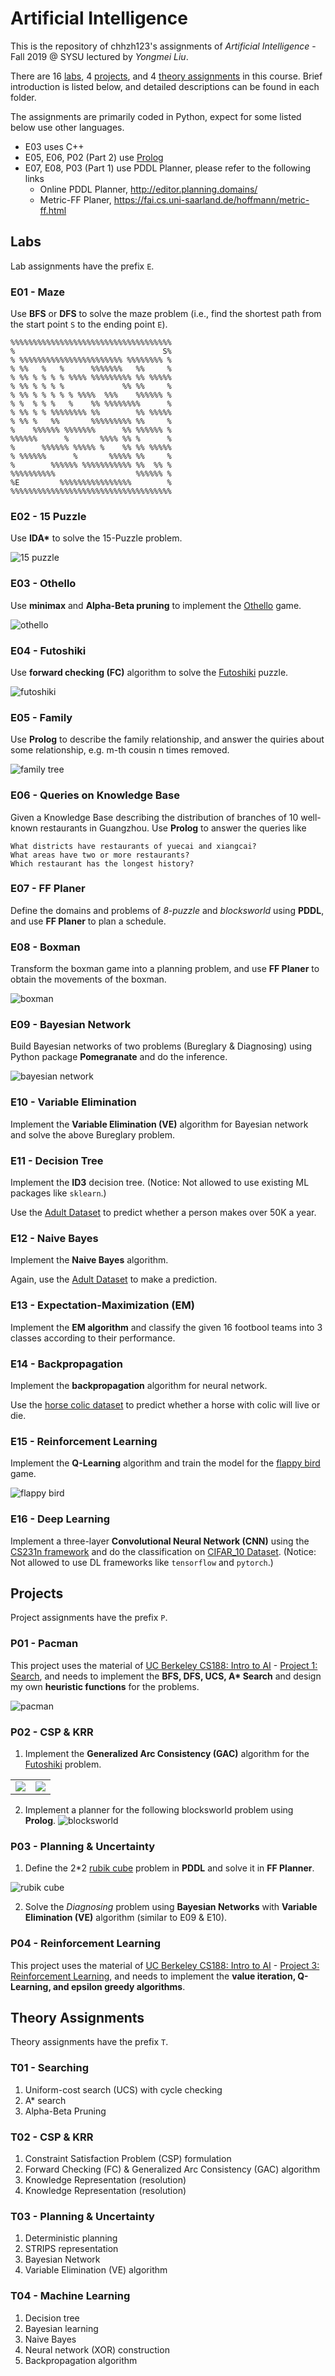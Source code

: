 # Artificial Intelligence

This is the repository of chhzh123's assignments of *Artificial Intelligence* - Fall 2019 @ SYSU lectured by *Yongmei Liu*.

There are 16 [labs](#labs), 4 [projects](#projects), and 4 [theory assignments](#theory-assignments) in this course. Brief introduction is listed below, and detailed descriptions can be found in each folder.

The assignments are primarily coded in Python, expect for some listed below use other languages.
* E03 uses C++
* E05, E06, P02 (Part 2) use [Prolog](https://www.swi-prolog.org/)
* E07, E08, P03 (Part 1) use PDDL Planner, please refer to the following links
    * Online PDDL Planner, <http://editor.planning.domains/>
    * Metric-FF Planer, <https://fai.cs.uni-saarland.de/hoffmann/metric-ff.html>

## Labs
Lab assignments have the prefix `E`.

### E01 - Maze
Use **BFS** or **DFS** to solve the maze problem (i.e., find the shortest path from the start point `S` to the ending point `E`).

```
%%%%%%%%%%%%%%%%%%%%%%%%%%%%%%%%%%%%
%                                 S%
% %%%%%%%%%%%%%%%%%%%%%%% %%%%%%%% %
% %%   %   %      %%%%%%%   %%     %
% %% % % % % %%%% %%%%%%%%% %% %%%%%
% %% % % % %             %% %%     %
% %% % % % % % %%%%  %%%    %%%%%% %
% %  % % %   %    %% %%%%%%%%      %
% %% % % %%%%%%%% %%        %% %%%%%
% %% %   %%       %%%%%%%%% %%     %
%    %%%%%% %%%%%%%      %% %%%%%% %
%%%%%%      %       %%%% %% %      %
%      %%%%%% %%%%% %    %% %% %%%%%
% %%%%%%      %       %%%%% %%     %
%        %%%%%% %%%%%%%%%%% %%  %% %
%%%%%%%%%%                  %%%%%% %
%E         %%%%%%%%%%%%%%%%        %
%%%%%%%%%%%%%%%%%%%%%%%%%%%%%%%%%%%%
```

### E02 - 15 Puzzle
Use **IDA\*** to solve the 15-Puzzle problem.

![15 puzzle](E02_15Puzzle/fig/case1.png)


### E03 - Othello
Use **minimax** and **Alpha-Beta pruning** to implement the [Othello](http://www.tothello.com/index.html) game.

![othello](E03_Othello/fig/othello.png)

### E04 - Futoshiki
Use **forward checking (FC)** algorithm to solve the [Futoshiki](http://www.futoshiki.org/) puzzle.

![futoshiki](E04_Futoshiki/fig/futoshiki1.png)

### E05 - Family
Use **Prolog** to describe the family relationship, and answer the quiries about some relationship, e.g. m-th cousin n times removed.

![family tree](E05_Family/fig/family.png)

### E06 - Queries on Knowledge Base
Given a Knowledge Base describing the distribution of branches of 10 well-known restaurants in Guangzhou. Use **Prolog** to answer the queries like

```
What districts have restaurants of yuecai and xiangcai?
What areas have two or more restaurants?
Which restaurant has the longest history?
```

### E07 - FF Planer
Define the domains and problems of *8-puzzle* and *blocksworld* using **PDDL**, and use **FF Planer** to plan a schedule.

### E08 - Boxman
Transform the boxman game into a planning problem, and use **FF Planer** to obtain the movements of the boxman.

![boxman](E08_Boxman/fig/case4.png)

### E09 - Bayesian Network
Build Bayesian networks of two problems (Bureglary & Diagnosing) using Python package **Pomegranate** and do the inference.

![bayesian network](E09_BN/fig/burglary.png)

### E10 - Variable Elimination
Implement the **Variable Elimination (VE)** algorithm for Bayesian network and solve the above Bureglary problem.

### E11 - Decision Tree
Implement the **ID3** decision tree. (Notice: Not allowed to use existing ML packages like `sklearn`.)

Use the [Adult Dataset](http://archive.ics.uci.edu/ml/datasets/Adult) to predict whether a person makes over 50K a year.

### E12 - Naive Bayes
Implement the **Naive Bayes** algorithm.

Again, use the [Adult Dataset](http://archive.ics.uci.edu/ml/datasets/Adult) to make a prediction.

### E13 - Expectation-Maximization (EM)
Implement the **EM algorithm** and classify the given 16 footbool teams into 3 classes according to their performance.

### E14 - Backpropagation
Implement the **backpropagation** algorithm for neural network.

Use the [horse colic dataset](http://archive.ics.uci.edu/ml/datasets/Horse+Colic) to predict whether a horse with colic will live or die.

### E15 - Reinforcement Learning
Implement the **Q-Learning** algorithm and train the model for the [flappy bird](http://flappybird.io/) game.

![flappy bird](E15_RL/fig/bird.jpg)

### E16 - Deep Learning
Implement a three-layer **Convolutional Neural Network (CNN)** using the [CS231n framework](http://cs231n.github.io/assignments2019/assignment2/) and do the classification on [CIFAR_10 Dataset](https://www.cs.toronto.edu/~kriz/cifar.html). (Notice: Not allowed to use DL frameworks like `tensorflow` and `pytorch`.)

## Projects
Project assignments have the prefix `P`.

### P01 - Pacman
This project uses the material of [UC Berkeley CS188: Intro to AI](http://ai.berkeley.edu/home.html) - [Project 1: Search](http://ai.berkeley.edu/search.html), and needs to implement the **BFS, DFS, UCS, A\* Search** and design my own **heuristic functions** for the problems.

![pacman](E01_Maze/fig/Pacman.png)

### P02 - CSP & KRR
1. Implement the **Generalized Arc Consistency (GAC)** algorithm for the [Futoshiki](http://www.futoshiki.org/) problem.

<table><tr>
<td><img src="P02_CSP_KRR/fig/f2.png" border=0></td>
<td><img src="P02_CSP_KRR/fig/f2s.png" border=0></td>
</tr></table>

2. Implement a planner for the following blocksworld problem using **Prolog**.
![blocksworld](P02_CSP_KRR/fig/blocks4.png)

### P03 - Planning & Uncertainty
1. Define the 2\*2 [rubik cube](https://rubiks-cube-solver.com/2x2/) problem in **PDDL** and solve it in **FF Planner**.

![rubik cube](P03_Planning_and_Uncertainty/fig/case1.png)

2. Solve the *Diagnosing* problem using **Bayesian Networks** with **Variable Elimination (VE)** algorithm (similar to E09 & E10).

### P04 - Reinforcement Learning
This project uses the material of [UC Berkeley CS188: Intro to AI](http://ai.berkeley.edu/home.html) - [Project 3: Reinforcement Learning](http://ai.berkeley.edu/reinforcement.html), and needs to implement the **value iteration, Q-Learning, and epsilon greedy algorithms**.

## Theory Assignments
Theory assignments have the prefix `T`.

### T01 - Searching
1. Uniform-cost search (UCS) with cycle checking
2. A\* search
3. Alpha-Beta Pruning

### T02 - CSP & KRR
1. Constraint Satisfaction Problem (CSP) formulation
2. Forward Checking (FC) & Generalized Arc Consistency (GAC) algorithm
3. Knowledge Representation (resolution)
4. Knowledge Representation (resolution)

### T03 - Planning & Uncertainty
1. Deterministic planning
2. STRIPS representation
3. Bayesian Network
4. Variable Elimination (VE) algorithm

### T04 - Machine Learning
1. Decision tree
2. Bayesian learning
3. Naive Bayes
4. Neural network (XOR) construction
5. Backpropagation algorithm